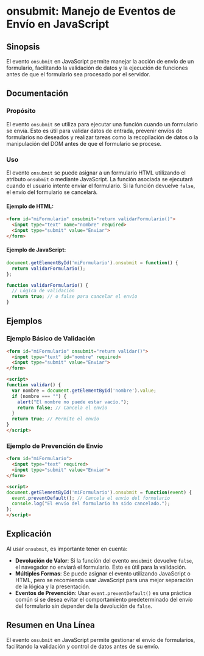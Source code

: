 <!--
Meta Description: # onsubmit: Manejo de Eventos de Envío en JavaScript ## Sinopsis El evento `onsubmit` en JavaScript permite manejar la acción de envío de un formulari...
Meta Keywords: onsubmit, envío, formulario, javascript, del
-->

# onsubmit: Manejo de Eventos de Envío en JavaScript

## Sinopsis
El evento `onsubmit` en JavaScript permite manejar la acción de envío de un formulario, facilitando la validación de datos y la ejecución de funciones antes de que el formulario sea procesado por el servidor.

## Documentación
### Propósito
El evento `onsubmit` se utiliza para ejecutar una función cuando un formulario se envía. Esto es útil para validar datos de entrada, prevenir envíos de formularios no deseados y realizar tareas como la recopilación de datos o la manipulación del DOM antes de que el formulario se procese.

### Uso
El evento `onsubmit` se puede asignar a un formulario HTML utilizando el atributo `onsubmit` o mediante JavaScript. La función asociada se ejecutará cuando el usuario intente enviar el formulario. Si la función devuelve `false`, el envío del formulario se cancelará.

#### Ejemplo de HTML:
```html
<form id="miFormulario" onsubmit="return validarFormulario()">
  <input type="text" name="nombre" required>
  <input type="submit" value="Enviar">
</form>
```

#### Ejemplo de JavaScript:
```javascript
document.getElementById('miFormulario').onsubmit = function() {
  return validarFormulario();
};

function validarFormulario() {
  // Lógica de validación
  return true; // o false para cancelar el envío
}
```

## Ejemplos
### Ejemplo Básico de Validación
```html
<form id="miFormulario" onsubmit="return validar()">
  <input type="text" id="nombre" required>
  <input type="submit" value="Enviar">
</form>

<script>
function validar() {
  var nombre = document.getElementById('nombre').value;
  if (nombre === "") {
    alert("El nombre no puede estar vacío.");
    return false; // Cancela el envío
  }
  return true; // Permite el envío
}
</script>
```

### Ejemplo de Prevención de Envío
```html
<form id="miFormulario">
  <input type="text" required>
  <input type="submit" value="Enviar">
</form>

<script>
document.getElementById('miFormulario').onsubmit = function(event) {
  event.preventDefault(); // Cancela el envío del formulario
  console.log("El envío del formulario ha sido cancelado.");
};
</script>
```

## Explicación
Al usar `onsubmit`, es importante tener en cuenta:

- **Devolución de Valor**: Si la función del evento `onsubmit` devuelve `false`, el navegador no enviará el formulario. Esto es útil para la validación.
- **Múltiples Formas**: Se puede asignar el evento utilizando JavaScript o HTML, pero se recomienda usar JavaScript para una mejor separación de la lógica y la presentación.
- **Eventos de Prevención**: Usar `event.preventDefault()` es una práctica común si se desea evitar el comportamiento predeterminado del envío del formulario sin depender de la devolución de `false`.

## Resumen en Una Línea
El evento `onsubmit` en JavaScript permite gestionar el envío de formularios, facilitando la validación y control de datos antes de su envío.